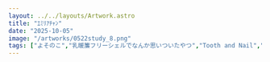 ```yaml
---
layout: ../../layouts/Artwork.astro
title: "ｴﾐﾘｱﾁｬﾝ"
date: "2025-10-05"
image: "/artworks/0522study_8.png"
tags: ["よそのこ","乳暖簾フリーシェルでなんか思いついたやつ","Tooth and Nail","エミリア","伺か","シスター","モノクロ"]
---
```


